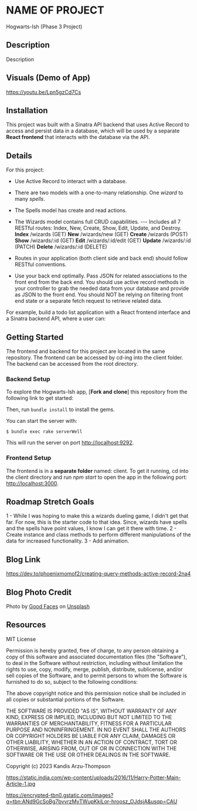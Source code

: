 # NAME OF PROJECT 
Hogwarts-Ish (Phase 3 Project)

## Description 
Description

## Visuals (Demo of App)
https://youtu.be/Lpn5gzCd7Cs


## Installation
This project was built with a Sinatra API backend that uses Active Record to access and persist data in a database, which will be used by a separate **React frontend** that interacts with the database via the API.

## Details

For this project:

- Use Active Record to interact with a database.
- There are two models with a one-to-many relationship. One *wizard* to many *spells*.
- The Spells model has create and read actions.
- The Wizards model contains full CRUD capabilities.
  --- Includes all 7 RESTful routes: Index, New, Create, Show, Edit, Update, and Destroy. 
      **Index** /wizards (GET)
      **New** /wizards/new (GET)
      **Create** /wizards (POST)
      **Show** /wizards/:id (GET) 
      **Edit** /wizards/:id/edit (GET)
      **Update** /wizards/:id (PATCH)
      **Delete** /wizards/:id (DELETE)

- Routes in your application (both client side and back end) should follow RESTful
  conventions.
- Use your back end optimally. Pass JSON for related associations to the front 
  end from the back end. You should use active record methods in your controller to grab
  the needed data from your database and provide as JSON to the front end. You
  should NOT be relying on filtering front end state or a separate fetch request to
  retrieve related data.

For example, build a todo list application with a React frontend interface and a
Sinatra backend API, where a user can:



## Getting Started
The frontend and backend for this project are located in the same repository.  The frontend can be accessed by cd-ing into the client folder.  The backend can be accessed from the root directory.

### Backend Setup

To explore the Hogwarts-Ish app, [**Fork and clone**] this repository from the following link to get started:

[fork link]: https://github.com/PhoenixMomof2/Hogwarts-ish.git

Then, run `bundle install` to install the gems.

You can start the server with:

```console
$ bundle exec rake serverWell
```

This will run the server on port
[http://localhost:9292](http://localhost:9292).

### Frontend Setup

The frontend is in a **separate folder** named: client.  To get it running, cd into the client directory and run *npm start* to open the app in the following port:
[http://localhost:3000](http://localhost:3000).


## Roadmap Stretch Goals
1 - While I was hoping to make this a wizards dueling game, I didn't get that far.  For now, this is the starter code to that idea.  Since, wizards have spells and the spells have point values, I know I can get it there with time.
2 - Create instance and class methods to perform different manipulations of the data for increased functionality. 
3 - Add animation.

## Blog Link
https://dev.to/phoenixmomof2/creating-query-methods-active-record-2na4

## Blog Photo Credit
Photo by <a href="https://unsplash.com/@goodfacesagency?utm_source=unsplash&utm_medium=referral&utm_content=creditCopyText">Good Faces</a> on <a href="https://unsplash.com/images/stock/blogging?utm_source=unsplash&utm_medium=referral&utm_content=creditCopyText">Unsplash</a>
  

## Resources
MIT License

Permission is hereby granted, free of charge, to any person obtaining a copy
of this software and associated documentation files (the "Software"), to deal
in the Software without restriction, including without limitation the rights
to use, copy, modify, merge, publish, distribute, sublicense, and/or sell
copies of the Software, and to permit persons to whom the Software is
furnished to do so, subject to the following conditions:

The above copyright notice and this permission notice shall be included in all
copies or substantial portions of the Software.

THE SOFTWARE IS PROVIDED "AS IS", WITHOUT WARRANTY OF ANY KIND, EXPRESS OR
IMPLIED, INCLUDING BUT NOT LIMITED TO THE WARRANTIES OF MERCHANTABILITY,
FITNESS FOR A PARTICULAR PURPOSE AND NONINFRINGEMENT. IN NO EVENT SHALL THE
AUTHORS OR COPYRIGHT HOLDERS BE LIABLE FOR ANY CLAIM, DAMAGES OR OTHER
LIABILITY, WHETHER IN AN ACTION OF CONTRACT, TORT OR OTHERWISE, ARISING FROM,
OUT OF OR IN CONNECTION WITH THE SOFTWARE OR THE USE OR OTHER DEALINGS IN THE
SOFTWARE.

Copyright (c) 2023 Kandis Arzu-Thompson 

https://static.india.com/wp-content/uploads/2016/11/Harry-Potter-Main-Article-1.jpg

https://encrypted-tbn0.gstatic.com/images?q=tbn:ANd9GcSoBg7bvvrzMvTWupKkiLor-hroosz_OJdsjA&usqp=CAU

